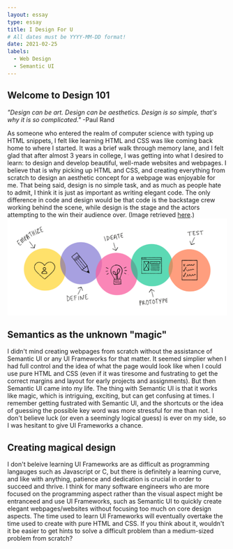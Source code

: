 ```yaml
---
layout: essay
type: essay
title: I Design For U
# All dates must be YYYY-MM-DD format!
date: 2021-02-25
labels:
  - Web Design
  - Semantic UI
---
```


## Welcome to Design 101

*"Design can be art. Design can be aesthetics. Design is so simple, that's why it is so complicated."* -Paul Rand

As someone who entered the realm of computer science with typing up HTML snippets, I felt like learning HTML and CSS was like coming back home to where I started. It was a brief walk through memory lane, and I felt glad that after almost 3 years in college, I was getting into what I desired to learn: to design and develop beautiful, well-made websites and webpages. I believe that is why picking up HTML and CSS, and creating everything from scratch to design an aesthetic concept for a webpage was enjoyable for me. That being said, design is no simple task, and as much as people hate to admit, I think it is just as important as writing elegant code. The only difference in code and design would be that code is the backstage crew working behind the scene, while design is the stage and the actors attempting to the win their audience over. (Image retrieved <a href="https://miro.medium.com/max/4186/1*33khN9zpFCMWnF8pLqeVTQ.png">here</a>.)
<img class="ui medium right floated image" src="../images/design.png">

## Semantics as the unknown "magic"

I didn't mind creating webpages from scratch without the assistance of Semantic UI or any UI Frameworks for that matter. It seemed simplier when I had full control and the idea of what the page would look like when I could use pure HTML and CSS (even if it was tiresome and fustrating to get the correct margins and layout for early projects and assignments). But then Semantic UI came into my life. The thing with Semantic UI is that it works like magic, which is intriguing, exciting, but can get confusing at times. I remember getting fustrated with Semantic UI, and the shortcuts or the idea of guessing the possible key word was more stressful for me than not. I don't believe luck (or even a seemingly logical guess) is ever on my side, so I was hesitant to give UI Frameworks a chance.

## Creating magical design

I don't beleive learning UI Frameworks are as difficult as programming langauges such as Javascript or C, but there is definitely a learning curve, and like with anything, patience and dedication is crucial in order to succeed and thrive. I think for many software engineers who are more focused on the programming aspect rather than the visual aspect might be entranceed and use UI Frameworks, such as Semantic UI to quickly create elegant webpages/websites without focusing too much on core design aspects. The time used to learn UI Frameworks will eventually overtake the time used to create with pure HTML and CSS. If you think about it, wouldn't it be easier to get hints to solve a difficult problem than a medium-sized problem from scratch?
